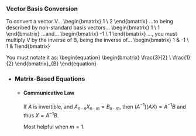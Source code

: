 ### Vector Basis Conversion
To convert a vector V...
\begin{bmatrix} 1 \\ 2 \end{bmatrix} 
...to being described by non-standard basis vectors...
\begin{bmatrix} 1 \\ 1 \end{bmatrix}
...and...
\begin{bmatrix} -1 \\ 1 \end{bmatrix}
..., you must multiply V by the inverse of B, being the inverse of...
\begin{bmatrix} 1 & -1 \\ 1 & 1\end{bmatrix}

You must notate it as:
\begin{equation}
\begin{bmatrix}
\frac{3}{2} \\ \frac{1}{2}
\end{bmatrix}_{B}
\end{equation}
- ### Matrix-Based Equations
	- #### Communicative Law
	  If $A$ is invertible, and $A_{n\cdot n}X_{n\cdot m}=B_{n\cdot m}$, then $\left(A^{-1}\right)\left(AX\right)=A^{-1}B$ and thus $X=A^{-1}B$.
	  
	  Most helpful when $m = 1$.